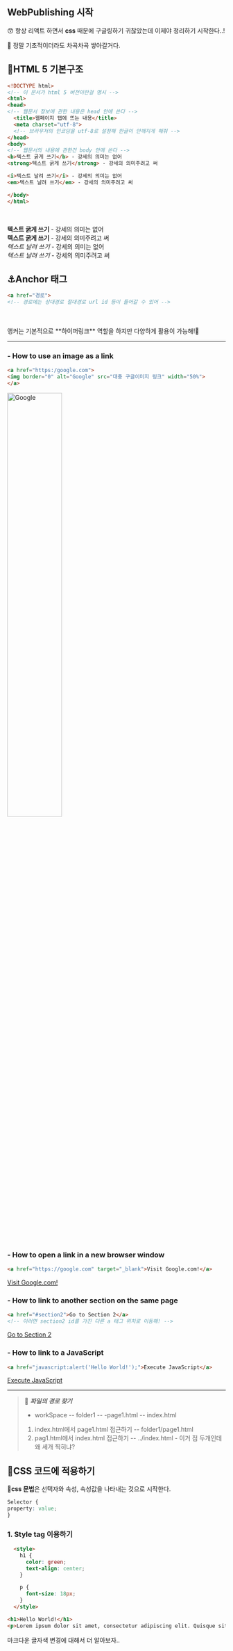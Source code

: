 ## WebPublishing 시작

😙 항상 리액트 하면서 **css** 때문에 구글링하기 귀찮았는데 이제야 정리하기 시작한다..!

🤯 정말 기초적이더라도 차곡차곡 쌓아갈거다.
## 🏢HTML 5 기본구조

```html
<!DOCTYPE html>
<!-- 이 문서가 html 5 버전이란걸 명시 -->
<html>
<head>
<!-- 웹문서 정보에 관한 내용은 head 안에 쓴다 -->
  <title>웹페이지 탭에 뜨는 내용</title>
  <meta charset="utf-8">
  <!-- 브라우저의 인코딩을 utf-8로 설정해 한글이 안깨지게 해줘 -->
</head>
<body>
<!-- 웹문서의 내용에 관한건 body 안에 쓴다 -->
<b>텍스트 굵게 쓰기</b> - 강세의 의미는 없어
<strong>텍스트 굵게 쓰기</strong> - 강세의 의미주려고 써  

<i>텍스트 날려 쓰기</i> - 강세의 의미는 없어
<em>텍스트 날려 쓰기</em> - 강세의 의미주려고 써  

</body>
</html>
```
<br>



<b>텍스트 굵게 쓰기</b> - 강세의 의미는 없어</br>
<strong>텍스트 굵게 쓰기</strong> - 강세의 의미주려고 써</br>
<i>텍스트 날려 쓰기</i> - 강세의 의미는 없어</br>
<em>텍스트 날려 쓰기</em> - 강세의 의미주려고 써</br>


## ⚓️Anchor 태그
```html
<a href="경로">
<!-- 경로에는 상대경로 절대경로 url id 등이 들어갈 수 있어 -->
```

<br/>
<br/>
앵커는 기본적으로 **하이퍼링크** 역할을 하지만 다양하게 활용이 가능해!🐤
<br/>

---
### - **How to use an image as a link**
```html
<a href="https:/google.com">
<img border="0" alt="Google" src="대충 구글이미지 링크" width="50%">
</a>
```

<a href="https://google.com">
<img border="0" alt="Google" src="https://upload.wikimedia.org/wikipedia/commons/thumb/2/2f/Google_2015_logo.svg/1200px-Google_2015_logo.svg.png" width="50%" >
</a>

### - **How to open a link in a new browser window**
```html
<a href="https://google.com" target="_blank">Visit Google.com!</a>
```
<a href="https://google.com" target="_blank">Visit Google.com!</a>


### - **How to link to another section on the same page**
```html
<a href="#section2">Go to Section 2</a>
<!-- 이러면 section2 id를 가진 다른 a 태그 위치로 이동해! -->
```
<a href="#section2">Go to Section 2</a>

### - **How to link to a JavaScript**
```html
<a href="javascript:alert('Hello World!');">Execute JavaScript</a>
```

   <a href = "javascript:alert('Hello World!');">Execute JavaScript</a>

---

> 🐣 _**파일의 경로 찾기**_
> - workSpace
> -- folder1 
> -- -page1.html
> -- index.html
>
>1. index.html에서 page1.html 접근하기
>-- folder1/page1.html
>2. pag1.html에서 index.html 접근하기
>-- ../index.html - 이거 점 두개인데 왜 세개 찍히냐?

 
## 🌝CSS 코드에 적용하기

🙉**css 문법**은 선택자와 속성, 속성값을 나타내는 것으로 시작한다.

```css
Selector {
property: value;
}
```
### 1. Style tag 이용하기

```html
  <style>
    h1 {
      color: green;
      text-align: center;
    }

    p {
      font-size: 18px;
    }
  </style>
```

```html
<h1>Hello World!</h1>
<p>Lorem ipsum dolor sit amet, consectetur adipiscing elit. Quisque sit amet lorem sit amet nunc ornare convallis. Pellentesque ac posuere lectus. In eu ipsum et quam finibus fermentum vitae sit amet magna.</p>
```
마크다운 글자색 변경에 대해서 더 알아보자..
